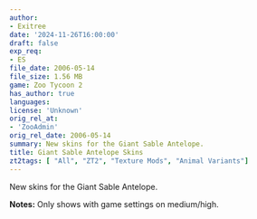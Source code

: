```yaml
---
author:
- Exitree
date: '2024-11-26T16:00:00'
draft: false
exp_req:
- ES
file_date: 2006-05-14
file_size: 1.56 MB
game: Zoo Tycoon 2
has_author: true
languages:
license: 'Unknown'
orig_rel_at:
- 'ZooAdmin'
orig_rel_date: 2006-05-14
summary: New skins for the Giant Sable Antelope.
title: Giant Sable Antelope Skins
zt2tags: [ "All", "ZT2", "Texture Mods", "Animal Variants"]
---
```

New skins for the Giant Sable Antelope.  

**Notes:** Only shows with game settings on medium/high.
